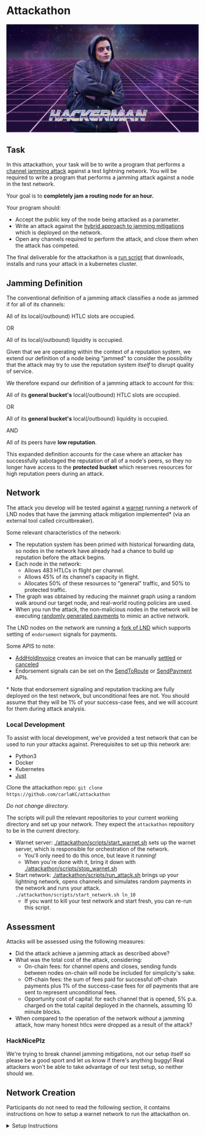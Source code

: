 # Attackathon

![image info](hackerman.jpg)

## Task 

In this attackathon, your task will be to write a program that performs 
a [channel jamming attack](https://bitcoinops.org/en/topics/channel-jamming-attacks/) 
against a test lightning network. You will be required to write a 
program that performs a jamming attack against a node in the test 
network. 

Your goal is to **completely jam a routing node for an hour.**

Your program should: 
- Accept the public key of the node being attacked as a parameter. 
- Write an attack against the [hybrid approach to jamming mitigations](https://research.chaincode.com/2022/11/15/unjamming-lightning/)
  which is deployed on the network.
- Open any channels required to perform the attack, and close them 
  when the attack has competed.

The final deliverable for the attackathon is a [run script](TODO) 
that downloads, installs and runs your attack in a kubernetes cluster.

## Jamming Definition

The conventional definition of a jamming attack classifies a node as 
jammed if for all of its channels: 

All of its local(/outbound) HTLC slots are occupied.

OR

All of its local(/outbound) liquidity is occupied.

Given that we are operating within the context of a reputation system, 
we extend our definition of a node being "jammed" to consider the 
possibility that the attack may try to use the reputation system 
_itself_ to disrupt quality of service.

We therefore expand our definition of a jamming attack to account for 
this: 

All of its **general bucket's** local(/outbound) HTLC slots are occupied.

OR 

All of its **general bucket's** local(/outbound) liquidity is occupied.

AND

All of its peers have **low reputation**.

This expanded definition accounts for the case where an attacker has 
successfully sabotaged the reputation of all of a node's peers, so they 
no longer have access to the **protected bucket** which reserves 
resources for high reputation peers during an attack.

## Network

The attack you develop will be tested against a [warnet](https://warnet.dev/)
running a network of LND nodes that have the jamming attack mitigation 
implemented* (via an external tool called circuitbreaker).

Some relevant characteristics of the network: 
- The reputation system has been primed with historical forwarding 
  data, so nodes in the network have already had a chance to build 
  up reputation before the attack begins.
- Each node in the network: 
  - Allows 483 HTLCs in flight per channel.
  - Allows 45% of its channel's capacity in flight.
  - Allocates 50% of these resources to "general" traffic, and 50% to 
    protected traffic.
- The graph was obtained by reducing the mainnet graph using a 
  random walk around our target node, and real-world routing policies 
  are used.
- When you run the attack, the non-malicious nodes in the network will 
  be executing [randomly generated payments](https://simln.dev) to 
  mimic an active network.

The LND nodes on the network are running a [fork of LND](https://github.com/carlaKC/lnd/tree/7883-experimental-endorsement)
which supports setting of `endorsement` signals for payments.

Some APIS to note:
- [AddHoldInvoice](https://lightning.engineering/api-docs/api/lnd/invoices/add-hold-invoice)
  creates an invoice that can be manually [settled](https://lightning.engineering/api-docs/api/lnd/invoices/settle-invoice) 
  or [canceled](https://lightning.engineering/api-docs/api/lnd/invoices/cancel-invoice)
- Endorsement signals can be set on the [SendToRoute](https://lightning.engineering/api-docs/api/lnd/router/send-to-route-v2)
  or [SendPayment](https://lightning.engineering/api-docs/api/lnd/router/send-payment-v2)
  APIs.

\* Note that endorsement signaling and reputation tracking are fully 
deployed on the test network, but unconditional fees are not. You should
assume that they will be 1% of your success-case fees, and we will 
account for them during attack analysis.

### Local Development

To assist with local development, we've provided a test network that 
can be used to run your attacks against. Prerequisites to set up this 
network are: 
* Python3
* Docker
* Kubernetes
* [Just](https://github.com/casey/just)

Clone the attackathon repo:
`git clone https://github.com/carlaKC/attackathon`

*Do not change directory.*

The scripts will pull the relevant repositories to your current working
directory and set up your network. They expect the `attackathon` 
repository to be in the current directory.
* Warnet server: [./attackathon/scripts/start_warnet.sh](./scripts/start_warnet.sh) 
  sets up the warnet server, which is responsible for orchestration of 
  the network. 
  * You'll only need to do this once, but leave it running!
  * When you're done with it, bring it down with 
    [./attackathon/scripts/stop_warnet.sh](./scripts/stop_warnet.sh)
* Start network: [./attackathon/scripts/run_attack.sh](/.scripts/start_network.sh)
  brings up your lightning network, opens channels and simulates 
  random payments in the network and runs your attack.
  `./attackathon/scripts/start_network.sh ln_10`
  * If you want to kill your test network and start fresh, you can 
    re-run this script.

## Assessment

Attacks will be assessed using the following measures:
- Did the attack achieve a jamming attack as described above?
- What was the total cost of the attack, considering:
  - On-chain fees: for channel opens and closes, sending funds between 
    nodes on-chain will node be included for simplicity's sake.
  - Off-chain fees: the sum of fees paid for successful off-chain 
    payments plus 1% of the success-case fees for *all* payments that 
    are sent to represent unconditional fees.
  - Opportunity cost of capital: for each channel that is opened, 5% 
    p.a. charged on the total capital deployed in the channels, 
    assuming 10 minute blocks.
- When compared to the operation of the network _without_ a jamming 
  attack, how many honest htlcs were dropped as a result of the attack?

### HackNicePlz

We're trying to break channel jamming mitigations, not our setup itself
so please be a good sport and let us know if there's anything buggy! 
Real attackers won't be able to take advantage of our test setup, so 
neither should we.


## Network Creation

Participants do not need to read the following section, it contains 
instructions on how to setup a warnet network to run the attackathon 
on.

<details>
 <summary>Setup Instructions</summary>

To get started, you will need to clone the following repos *in the same
working directory*:
1. [This repo](https://github.com/carlaKC/attackathon)
2. [Warnet](https://github.com/bitcoin-dev-project/warnet)
3. [SimLN](https://github.com/bitcoin-dev-project/sim-ln)

You will need to provide: 
1. A `json` file with the same format as LND's `describegraph` output 
  which describes the graph that you'd like to simulate.
2. The duration of time, expressed in seconds, that you'd like the 
  setup script to generate fake historical forwards for all the nodes 
  in the network for.

The setup script provided will generate all required files for you:
`./attackathon/setup/create_network.sh {path to json file} {duration in seconds}`

Note that you *must* run this from your directory containing `warnet` 
and `simln` because it moves between directories to achieve various 
tasks! The name that you give the `json` file is considered to be 
your `network_name`. 

Once the script has completed, check in any files that it generated and 
provide your students with the following: 
1. The `network_name` for your attackathon.
2. The attackathon repo (/branch) with all files checked in.

</details>
